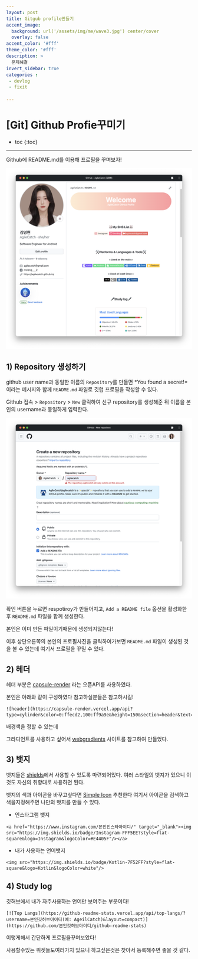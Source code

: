 ```yaml
---
layout: post
title: Gitgub profile만들기
accent_image: 
  background: url('/assets/img/me/wave3.jpg') center/cover
  overlay: false
accent_color: '#fff'
theme_color: '#fff'
description: >
  문제해결
invert_sidebar: true
categories :
 - devlog	
 - fixit

---
```


# [Git] Github Profie꾸미기



* toc
{:toc}
---



Github에 README.md를 이용해 프로필을 꾸며보자!


![profile](../../../assets/img/blog/profile-9852630.png)



## 1) Repository 생성하기



github user name과 동일한 이름의 `Repository`를 만들면 *You found a secret!*이라는 메시지와 함께 `README.md` 파일로 깃헙 프로필을 작성할 수 있다.

Github 접속 > `Repository` > `New` 클릭하여 신규 repository를 생성해준 뒤 이름을 본인의 username과 동일하게 입력한다.

![git1](../../../assets/img/blog/git1.png)

확인 버튼을 누르면 respotiroy가 만들어지고, `Add a README file` 옵션을 활성화한 후  `README.md` 파일을 함께 생성한다. 



본인은 이미 만든 파일이기때문에 생성되지않는다!



이후 상단오른쪽의 본인의 프로필사진을 클릭하여가보면  `README.md` 파일이 생성된 것을 볼 수 있는데 여기서 프로필을 꾸밀 수 있다.



## 2) 헤더

헤더 부분은  [<u>capsule-render</u>](https://github.com/kyechan99/capsule-render) 라는 오픈API를 사용하였다.

본인은 아래와 같이 구성하였다 참고하실분들은 참고하시길!

```
![header](https://capsule-render.vercel.app/api?type=cylinder&color=0:ffecd2,100:ff9a9e&height=150&section=header&text=Welcome&fontColor=ffffff&fontSize=60&animation=twinkling&fontAlignY=45&desc=AgileCatch%20GitHub%20Profile&descAlignY=70)
```



배경색을 정할 수 있는데

그라디언트를 사용하고 싶어서 [<u>webgradients</u>](https://webgradients.com) 사이트를 참고하여 만들었다.



## 3) 뱃지

뱃지들은 [<u>shields</u>](https://shields.io)에서 사용할 수 있도록 마련되어있다. 
여러 스타일의 뱃지가 있으니 이것도 자신의 취향대로 사용하면 된다.

뱃지의 색과 아이콘을 바꾸고싶다면 [<u>Simple Icon</u>](https://simpleicons.org/?q=github)  추천한다 여기서 아이콘을 검색하고 색을지정해주면 나만의 뱃지를 만들 수 있다.

* 인스타그램 뱃지

```
<a href="https://www.instagram.com/본인인스타아이디/" target="_blank"><img src="https://img.shields.io/badge/Instagram-FFF5EE?style=flat-square&logo=Instagram&logoColor=#E4405F"/></a>
```



* 내가 사용하는 언어뱃지

```
<img src="https://img.shields.io/badge/Kotlin-7F52FF?style=flat-square&logo=Kotlin&logoColor=white"/>
```



## 4) Study log

깃허브에서 내가 자주사용하는 언어만 보여주는 부분이다!

```
[![Top Langs](https://github-readme-stats.vercel.app/api/top-langs/?username=본인깃허브아이디(예: AgeilCatch)&layout=compact)](https://github.com/본인깃허브아이디/github-readme-stats)
```



이렇게해서 간단하게 프로필을꾸며보았다! 

사용할수있는 위젯들도여러가지 있으니 하고싶은것은 찾아서 등록해주면 좋을 것 같다.

